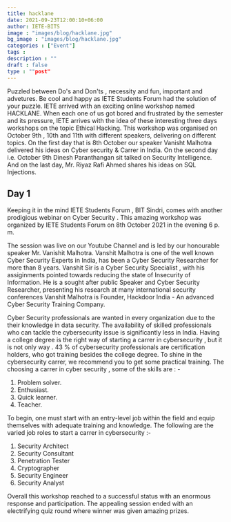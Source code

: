 ```yaml
---
title: hacklane
date: 2021-09-23T12:00:10+06:00
author: IETE-BITS
image : "images/blog/hacklane.jpg"
bg_image : "images/blog/hacklane.jpg"
categories : ["Event"]
tags : 
description : ""
draft : false
type : ""post"
---
```


Puzzled between Do's and Don'ts , necessity and fun, important and advetures. Be cool and happy as IETE Students Forum had the solution of your puzzle. IETE arrived with an exciting online workshop named HACKLANE. When each one of us got bored and frustrated by the semester and its pressure, IETE arrives with the idea of these interesting three days workshops on the topic Ethical Hacking. 
This workshop was organised on October 9th , 10th and 11th with different speakers, delivering on different topics. On the first day that is 8th October our speaker Vanisht Malhotra delivered his ideas on Cyber security & Carrer in India. On the second day i.e. October 9th Dinesh Paranthangan sit talked on Security Intelligence. And on the last day, Mr. Riyaz Rafi Ahmed shares his ideas on SQL Injections. 

## Day 1

Keeping it in the mind IETE Students Forum , BIT Sindri, comes with another prodigious webinar on Cyber Security . This amazing workshop was organized by IETE Students Forum on 8th October 2021 in the evening 6 p. m. 

The session was live on our Youtube Channel and is led by our honourable speaker Mr. Vanishit Malhotra. Vanshit Malhotra is one of the well known Cyber Security Experts in India, has been a Cyber Security Researcher for more than 8 years. Vanshit Sir is a Cyber Security Specialist , with his assiginments pointed towards reducing the state of Insecurity of Information. He is a sought after public Speaker and Cyber Security Researcher, presenting his research at many international security conferences Vanshit Malhotra is Founder, Hackdoor India - An advanced Cyber Security Training Company. 

Cyber Security professionals are wanted in every organization due to the their knowledge in data security. The availability of skilled professionals who can tackle the cybersecurity issue is significantly less in India. Having a college degree is the right way of starting a carrer in cybersecurity , but it is not only way . 43 % of cybersecurity professionals are certification holders, who got training besides the college degree. 
To shine in the cybersecurity carrer, we recommend you to get some practical training. The choosing a carrer in cyber security , some of the skills are : - 
1. Problem solver.
2. Enthusiast.
3. Quick learner. 
4. Teacher.

 To begin, one must start with an entry-level job within the field and equip themselves with adequate training and knowledge. The following are the varied job roles to start a carrer in cybersecurity :- 
 1. Security Architect 
 2. Security Consultant
 3. Penetration Tester
 4. Cryptographer
 5. Security Engineer
 6. Security Analyst

 Overall this workshop reached to a successful status with an enormous response and participation. The appealing session ended with an electrifying quiz round where winner was given amazing prizes.
  
